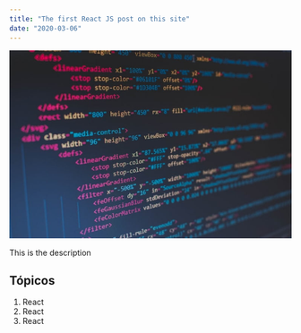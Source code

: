 ```yaml
---
title: "The first React JS post on this site"
date: "2020-03-06"
---
```


![React](./react.jpg)

This is the description

## Tópicos

1. React
2. React
3. React